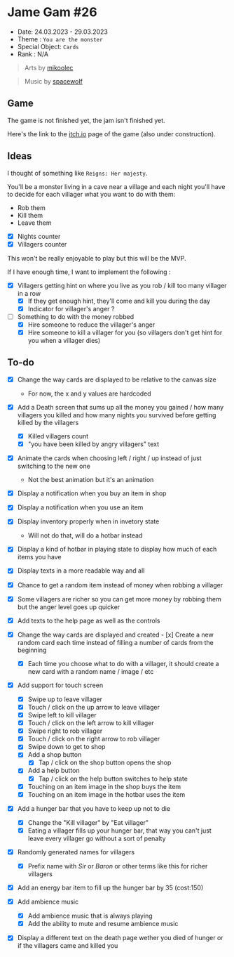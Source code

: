 # Jame Gam #26

- Date: 24.03.2023 - 29.03.2023
- Theme : `You are the monster`
- Special Object: `Cards`
- Rank : N/A

> Arts by [mikoolec](https://mikoolec.itch.io/)

> Music by [spacewolf](https://soundcloud.com/spacewolfmusic)


## Game

The game is not finished yet, the jam isn't finished yet.

Here's the link to the [itch.io](https://laendrun.itch.io/jame-gam-26) page of the game (also under construction).

## Ideas

I thought of something like `Reigns: Her majesty`.

You'll be a monster living in a cave near a village and each night you'll have to decide for each villager what you want to do with them:

- Rob them
- Kill them
- Leave them 

- [x] Nights counter
- [x] Villagers counter

This won't be really enjoyable to play but this will be the MVP.

If I have enough time, I want to implement the following :

- [x] Villagers getting hint on where you live as you rob / kill too many villager in a row
	- [x] If they get enough hint, they'll come and kill you during the day
	- [x] Indicator for villager's anger ?
- [ ] Something to do with the money robbed
	- [x] Hire someone to reduce the villager's anger
	- [x] Hire someone to kill a villager for you (so villagers don't get hint for you when a villager dies)

## To-do

- [x] Change the way cards are displayed to be relative to the canvas size
	- For now, the x and y values are hardcoded
- [x] Add a Death screen that sums up all the money you gained / how many villagers you killed and how many nights you survived before getting killed by the villagers
	- [x] Killed villagers count
	- [x] "you have been killed by angry villagers" text
- [x] Animate the cards when choosing left / right / up instead of just switching to the new one
	- Not the best animation but it's an animation
- [x] Display a notification when you buy an item in shop
- [x] Display a notification when you use an item
- [x] Display inventory properly when in invetory state
	- Will not do that, will do a hotbar instead
- [x] Display a kind of hotbar in playing state to display how much of each items you have
- [x] Display texts in a more readable way and all
- [x] Chance to get a random item instead of money when robbing a villager
- [x] Some villagers are richer so you can get more money by robbing them but the anger level goes up quicker
- [x] Add texts to the help page as well as the controls

- [x] Change the way cards are displayed and created
	- [x] Create a new random card each time instead of filling a number of cards from the beginning
	- [x] Each time you choose what to do with a villager, it should create a new card with a random name / image / etc

- [x] Add support for touch screen
	- [x] Swipe up to leave villager
	- [x] Touch / click on the up arrow to leave villager
	- [x] Swipe left to kill villager
	- [x] Touch / click on the left arrow to kill villager
	- [x] Swipe right to rob villager
	- [x] Touch / click on the right arrow to rob villager
	- [x] Swipe down to get to shop
	- [x] Add a shop button
		- [x] Tap / click on the shop button opens the shop
	- [x] Add a help button
		- [x] Tap / click on the help button switches to help state
	- [x] Touching on an item image in the shop buys the item
	- [x] Touching on an item image in the hotbar uses the item
- [x] Add a hunger bar that you have to keep up not to die
	- [x] Change the "Kill villager" by "Eat villager"
	- [x] Eating a villager fills up your hunger bar, that way you can't just leave every villager go without a sort of penalty
- [x] Randomly generated names for villagers
	- [x] Prefix name with *Sir* or *Baron* or other terms like this for richer villagers
- [x] Add an energy bar item to fill up the hunger bar by 35 (cost:150)
- [x] Add ambience music
	- [x] Add ambience music that is always playing
	- [x] Add the ability to mute and resume ambience music
- [x] Display a different text on the death page wether you died of hunger or if the villagers came and killed you